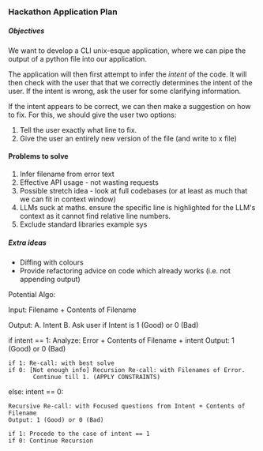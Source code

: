 ### Hackathon Application Plan

##### Objectives
We want to develop a CLI unix-esque application, where we can pipe the output of a python file into our application. 


The application will then first attempt to infer the *intent* of the code.
It will then check with the user that that we correctly determines the intent of the user.
If the intent is wrong, ask the user for some clarifying information.

If the intent appears to be correct, we can then make a suggestion on how to fix. 
For this, we should give the user two options:
1) Tell the user exactly what line to fix.
2) Give the user an entirely new version of the file (and write to x file)

#### Problems to solve

1) Infer filename from error text
2) Effective API usage - not wasting requests
3) Possible stretch idea - look at full codebases (or at least as much that we can fit in context window)
4) LLMs suck at maths. ensure the specific line is highlighted for the LLM's context as it cannot find relative line numbers.
5) Exclude standard libraries example sys

##### Extra ideas
- Diffing with colours
- Provide refactoring advice on code which already works (i.e. not appending output)

Potential Algo:

Input: Filename + Contents of Filename

Output: 
    A. Intent
    B. Ask user if Intent is 1 (Good) or 0 (Bad)

if intent == 1:
    Analyze: Error + Contents of Filename + intent
    Output: 1 (Good) or 0 (Bad)
    
    if 1: Re-call: with best solve
    if 0: [Not enough info] Recursion Re-call: with Filenames of Error. 
           Continue till 1. (APPLY CONSTRAINTS)

else: intent == 0:
  
    Recursive Re-call: with Focused questions from Intent + Contents of Filename
    Output: 1 (Good) or 0 (Bad)

    if 1: Procede to the case of intent == 1
    if 0: Continue Recursion



